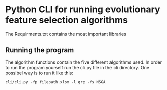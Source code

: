 # Python CLI for running evolutionary feature selection algorithms

The Requirments.txt contains the most important libraries

## Running the program
The algorithm functions contain the five different algorithms used.
In order to run the program yourself run the cli.py file in the cli directory.
One possibel way is to run it like this:

```
cli/cli.py -fp filepath.xlsx -l grp -fs NSGA
```